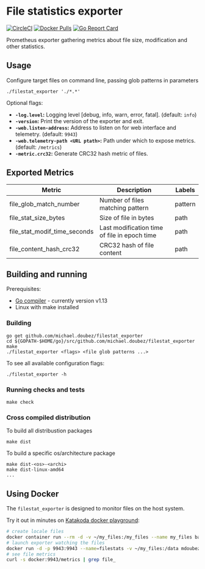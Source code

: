 # File statistics exporter

[![CircleCI](https://circleci.com/gh/michael-doubez/filestat_exporter/tree/master.svg?style=shield)][circleci]
[![Docker Pulls](https://img.shields.io/docker/pulls/mdoubez/filestat_exporter.svg?maxAge=604800)][dockerhub]
[![Go Report Card](https://goreportcard.com/badge/github.com/michael-doubez/filestat_exporter)][goreportcard]

Prometheus exporter gathering metrics about file size, modification and other statistics.

## Usage

Configure target files on command line, passing glob patterns in parameters

    ./filestat_exporter './*.*'

Optional flags:
* __`-log.level`:__ Logging level \[debug, info, warn, error, fatal\]. (default: `info`)
* __`-version`:__ Print the version of the exporter and exit.
* __`-web.listen-address`:__ Address to listen on for web interface and telemetry. (default: `9943`)
* __`-web.telemetry-path <URL ptath>`:__ Path under which to expose metrics. (default: `/metrics`)
* __`-metric.crc32`:__ Generate CRC32 hash metric of files.


## Exported Metrics

| Metric                       | Description                                  | Labels   |
| ---------------------------- | -------------------------------------------- | -------- |
| file_glob_match_number       | Number of files matching pattern             | pattern  |
| file_stat_size_bytes         | Size of file in bytes                        | path     |
| file_stat_modif_time_seconds | Last modification time of file in epoch time | path     |
| file_content_hash_crc32      | CRC32 hash of file content                   | path     |

## Building and running

Prerequisites:

* [Go compiler](https://golang.org/dl/) - currently version v1.13
* Linux with make installed

### Building

    go get github.com/michael.doubez/filestat_exporter
    cd ${GOPATH-$HOME/go}/src/github.com/michael.doubez/filestat_exporter
    make
    ./filestat_exporter <flags> <file glob patterns ...>

To see all available configuration flags:

    ./filestat_exporter -h

### Running checks and tests

    make check

### Cross compiled distribution

To build all distribustion packages

    make dist

To build a specific os/architecture package

    make dist-<os>-<archi>
    make dist-linux-amd64
    ...

## Using Docker
The `filestat_exporter` is designed to monitor files on the host system.

Try it out in minutes on [Katakoda docker playground][dockerplay]:
```bash
# create locale files
docker container run --rm -d -v ~/my_files:/my_files --name my_files bash -c 'echo "Hello world" > /my_files/sample.txt'
# launch exporter watching the files
docker run -d -p 9943:9943 --name=filestats -v ~/my_files:/data mdoubez/filestat_exporter -path.cwd /data '*'
# see file metrics
curl -s docker:9943/metrics | grep file_
```

[circleci]: https://circleci.com/gh/michael-doubez/filestat_exporter
[dockerhub]: https://hub.docker.com/r/mdoubez/filestat_exporter/
[goreportcard]: https://goreportcard.com/report/github.com/michael-doubez/filestat_exporter
[dockerplay]: https://www.katacoda.com/courses/docker/playground

